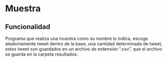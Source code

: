 # Muestra

## Funcionalidad

Programa que realiza una muestra como su nombre lo indica, escoge
aleatoriamente tweet dentro de la base, una cantidad determinada de
tweet, estos tweet son guardados en un archivo de extensión “.csv”,
que el archivo se guarda en la carpeta resultados.
